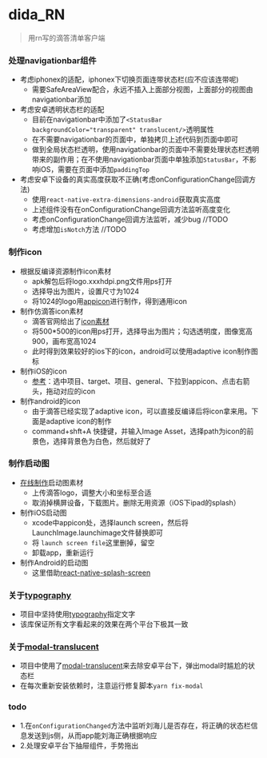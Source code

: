 # dida_RN

>  用rn写的滴答清单客户端

### 处理navigationbar组件
- 考虑iphonex的适配，iphonex下切换页面连带状态栏(应不应该连带呢)
    - 需要SafeAreaView配合，永远不插入上面部分视图，上面部分的视图由navigationbar添加
- 考虑安卓透明状态栏的适配
    - 目前在navigationbar中添加了`<StatusBar backgroundColor="transparent" translucent/>`透明属性
    - 在不需要navigationbar的页面中，单独拷贝上述代码到页面中即可
    - 做到全局状态栏透明，使用navigationbar的页面中不需要处理状态栏透明带来的副作用；在不使用navigationbar页面中单独添加`StatusBar`，不影响iOS，需要在页面中添加`paddingTop`
- 考虑安卓下设备的真实高度获取不正确(考虑onConfigurationChange回调方法)
    - 使用`react-native-extra-dimensions-android`获取真实高度
    - 上述组件没有在onConfigurationChange回调方法监听高度变化
    - 考虑onConfigurationChange回调方法监听，减少bug //TODO
    - 考虑增加`isNotch`方法 //TODO
### 制作icon
- 根据反编译资源制作icon素材
    - apk解包后将logo.xxxhdpi.png文件用ps打开
    - 选择导出为图片，设置尺寸为1024
    - 将1024的logo用[appicon](https://icon.wuruihong.com)进行制作，得到通用icon
- 制作仿滴答icon素材
    - 滴答官网给出了[icon素材](https://s3.cn-north-1.amazonaws.com.cn/appest-public/download/press.zip)
    - 将500*500的icon用ps打开，选择导出为图片；勾选透明度，图像宽高900，画布宽高1024
    - 此时得到效果较好的ios下的icon，android可以使用adaptive icon制作图标
- 制作iOS的icon
    - [参考](https://www.jianshu.com/p/2e6756c4c7be)：选中项目、target、项目、general、下拉到appicon、点击右箭头，拖动对应的icon
- 制作android的icon
    - 由于滴答已经实现了adaptive icon，可以直接反编译后将icon拿来用。下面是adaptive icon的制作
    - command+shft+A 快捷键，并输入Image Asset，选择path为icon的前景色，选择背景色为白色，然后就好了
### 制作启动图
- [在线制作](https://icon.wuruihong.com/splash)启动图素材
    - 上传滴答logo，调整大小和坐标至合适
    - 取消掉横屏设备，下载图片。删除无用资源（iOS下ipad的splash）
- 制作iOS启动图
    - xcode中appicon处，选择launch screen，然后将LaunchImage.launchimage文件替换即可
    - 将 `launch screen file`这里删掉，留空
    - 卸载app，重新运行
- 制作Android的启动图
    - 这里借助[react-native-splash-screen](https://github.com/crazycodeboy/react-native-splash-screen)

### 关于[typography](react-native-typography)
- 项目中坚持使用[typography](react-native-typography)指定文字
- 该库保证所有文字看起来的效果在两个平台下极其一致

### 关于[modal-translucent](react-native-modal-translucent)
- 项目中使用了[modal-translucent](react-native-modal-translucent)来去除安卓平台下，弹出modal时尴尬的状态栏
- 在每次重新安装依赖时，注意运行修复脚本`yarn fix-modal`

### todo
- 1.在`onConfigurationChanged`方法中监听刘海儿是否存在，将正确的状态栏信息发送到js侧，从而app能刘海正确根据响应
- 2.处理安卓平台下抽屉组件，手势拖出
